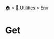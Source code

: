 <!--startTocHeader-->
[🏠](../../README.md) > [🔧 Utilities](../README.md) > [Env](README.md)
# Get
<!--endTocHeader--

TODO: Write about `Get`

!--startTocSubTopic-->
<!--endTocSubTopic-->